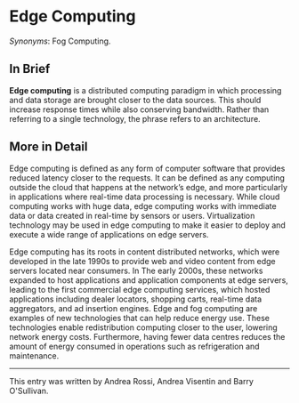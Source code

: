 # Edge Computing

*Synonyms*: Fog Computing.

## In Brief

**Edge computing** is a distributed computing paradigm in which processing and data storage are brought closer to the data sources. This should increase response times while also conserving bandwidth. Rather than referring to a single technology, the phrase refers to an architecture.

## More in Detail

Edge computing is defined as any form of computer software that provides reduced latency closer to the requests. It can be defined as any computing outside the cloud that happens at the network’s edge, and more particularly in applications where real-time data processing is necessary. While cloud computing works with huge data, edge computing works with immediate data or data created in real-time by sensors or users. Virtualization technology may be used in edge computing to make it easier to deploy and execute a wide range of applications on edge servers. 

Edge computing has its roots in content distributed networks, which were developed in the late 1990s to provide web and video content from edge servers located near consumers. In The early 2000s, these networks expanded to host applications and application components at edge servers, leading to the first commercial edge computing services, which hosted applications including dealer locators, shopping carts, real-time data aggregators, and ad insertion engines. Edge and fog computing are examples of new technologies that can help reduce energy use. These technologies enable redistribution computing closer to the user, lowering network energy costs. Furthermore, having fewer data centres reduces the amount of energy consumed in operations such as refrigeration and maintenance. 


---

This entry was written by Andrea Rossi, Andrea Visentin and Barry O'Sullivan.


